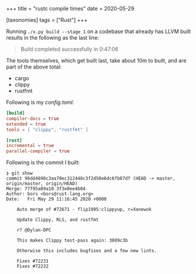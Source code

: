 +++
title = "rustc compile times"
date = 2020-05-29

[taxonomies]
tags = ["Rust"]
+++

Running `./x.py build --stage 1` on a codebase that already has LLVM
built results in the following as the last line:

> Build completed successfully in 0:47:06

The tools themselves, which get built last, take about 10m to built,
and are part of the above total:

- cargo
- clippy
- rustfmt

Following is my *config.toml*:

```toml
[build]
compiler-docs = true
extended = true
tools = [ "clippy", "rustfmt" ]

[rust]
incremental = true
parallel-compiler = true
```

Following is the commit I built:

```
❯ git show
commit 96dd4690c3aa70ec312448c3f2d50e6dc6fb87df (HEAD -> master, origin/master, origin/HEAD)
Merge: 77f95a89a10 3f3e0ee4b04
Author: bors <bors@rust-lang.org>
Date:   Fri May 29 11:16:45 2020 +0000

    Auto merge of #72671 - flip1995:clippyup, r=Xanewok

    Update Clippy, RLS, and rustfmt

    r? @Dylan-DPC

    This makes Clippy test-pass again: 3089c3b

    Otherwise this includes bugfixes and a few new lints.

    Fixes #72231
    Fixes #72232
```
